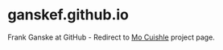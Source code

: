 # ganskef.github.io
Frank Ganske at GitHub -  Redirect to 
[Mo Cuishle](https://ganskef.github.io/MoCuishle/) project page.
